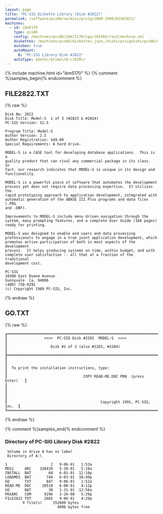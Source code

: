 ```yaml
---
layout: page
title: "PC-SIG Diskette Library (Disk #2822)"
permalink: /software/pcx86/sw/misc/pcsig/2000-2999/DISK2822/
machines:
  - id: ibm5170
    type: pcx86
    config: /machines/pcx86/ibm/5170/cga/1024kb/rev3/machine.xml
    diskettes: /machines/pcx86/diskettes.json,/disks/pcsigdisks/pcx86/diskettes.json
    autoGen: true
    autoMount:
      B: "PC-SIG Library Disk #2822"
    autoType: $date\r$time\rB:\rDIR\r
---
```


{% include machine.html id="ibm5170" %}
{% comment %}samples_begin{% endcomment %}

## FILE2822.TXT

{% raw %}
```
Disk No: 2822                                                           
Disk Title: Model-S  1 of 3 (#2823 & #2824)                             
PC-SIG Version: S2.5                                                    
                                                                        
Program Title: Model-S                                                  
Author Version: 2.5                                                     
Author Registration: $49.00                                             
Special Requirements: A hard drive.                                     
                                                                        
MODEL-S is a CASE tool for developing database applications.  This is a 
quality product that can rival any commercial package in its class.  In 
fact, our research indicates that MODEL-S is unique in its design and   
functionality.                                                          
                                                                        
MODEL-S is a powerful piece of software that automates the development  
process yet does not require data processing expertise.  It utilizes the
rapid prototyping approach to application development, integrated with  
automatic generation of the dBASE III Plus programs and data files (.PRG
and .DBF).                                                              
                                                                        
Improvements to MODEL-S include menu driven navigation through the      
system, many prompting features, and a complete User Guide (166 pages)  
ready for printing.                                                     
                                                                        
MODEL-S was designed to enable end users and data processing            
professionals to engage in a true joint application development, which  
promotes active participation of both in most aspects of the development
process.  It helps producing systems on time, within budget, and with   
complete user satisfaction -- all that at a fraction of the traditional 
development cost.                                                       
                                                                        
PC-SIG                                                                  
1030D East Duane Avenue                                                 
Sunnyvale  Ca. 94086                                                    
(408) 730-9291                                                          
(c) Copyright 1989 PC-SIG, Inc.                                         
```
{% endraw %}

## GO.TXT

{% raw %}
```
╔═════════════════════════════════════════════════════════════════════════╗
║                 <<<<  PC-SIG Disk #2282  MODEL-S  >>>>                  ║
║                    Disk #1 of 3 (also #2283, #2284)                     ║
╠═════════════════════════════════════════════════════════════════════════╣
║                                                                         ║
║  To print the installation instructions, type:                          ║
║                                   COPY READ-ME.DOC PRN  (press Enter)   ║
║                                                                         ║
║                                                                         ║
║                                           Copyright 1991, PC-SIG, Inc.  ║
╚═════════════════════════════════════════════════════════════════════════╝
```
{% endraw %}

{% comment %}samples_end{% endcomment %}

### Directory of PC-SIG Library Disk #2822

     Volume in drive A has no label
     Directory of A:\

    1                    2   9-06-91   1:53a
    MDS1     ARC    328439   5-30-91   5:18a
    INSTALL  BAT        68   6-01-91  12:10p
    LOADMDS  BAT       744   6-03-91  10:49p
    GO       TXT       847   9-06-91   1:52a
    READ-ME  DOC     10510   6-08-91   4:12p
    GO       BAT        38   1-31-91  12:58a
    PKXARC   COM      9296   3-26-90   5:29p
    FILE2822 TXT      2665   9-06-91   4:29p
            9 file(s)     352609 bytes
                            4096 bytes free
